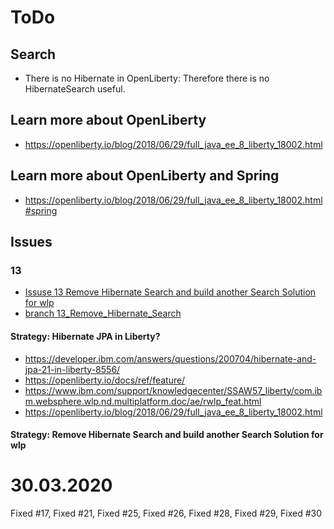 # ToDo

## Search
* There is no Hibernate in OpenLiberty: Therefore there is no HibernateSearch useful.

## Learn more about OpenLiberty
* https://openliberty.io/blog/2018/06/29/full_java_ee_8_liberty_18002.html

## Learn more about OpenLiberty and Spring
* https://openliberty.io/blog/2018/06/29/full_java_ee_8_liberty_18002.html#spring

## Issues

### 13
* [Issuse 13 Remove Hibernate Search and build another Search Solution for wlp](https://github.com/Jakarta-EE-Petclinic/jakartaee-petclinic/issues/13)
* [branch 13_Remove_Hibernate_Search](https://github.com/Jakarta-EE-Petclinic/jakartaee-petclinic/tree/13_Remove_Hibernate_Search)
#### Strategy: Hibernate JPA in Liberty?
* https://developer.ibm.com/answers/questions/200704/hibernate-and-jpa-21-in-liberty-8556/
* https://openliberty.io/docs/ref/feature/
* https://www.ibm.com/support/knowledgecenter/SSAW57_liberty/com.ibm.websphere.wlp.nd.multiplatform.doc/ae/rwlp_feat.html
* https://openliberty.io/blog/2018/06/29/full_java_ee_8_liberty_18002.html
#### Strategy: Remove Hibernate Search and build another Search Solution for wlp


# 30.03.2020
Fixed #17, Fixed #21, Fixed #25, Fixed #26, Fixed #28, Fixed #29, Fixed #30

